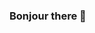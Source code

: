 ### Bonjour there 👋

<!--
**I am Idah, a backend developer 👩🏽‍💻 working remotely since 2020**

Here are facts about me to get you started:

- 🔭 I’m currently working on a new exciting project.Stay tuned ..
- 🤩 I'm very passionate about personal and financial wellbeing, and productivity.
- 🌱 I’m currently learning how to handle and generate files/reports using Java + Spring
- 👯 I’m looking to collaborate on any backend projects.I love learning anything new (good things, of course 😅)  under the sun 
- 💬 Ask me about Java or Python
- 📫 How to reach me: gakiidah73@gmail.com
- ⚡ Fun fact (but also weird): If You Eat too Many Carrots, Your Skin Will/Might Turn orange 🍊 . 
-->
